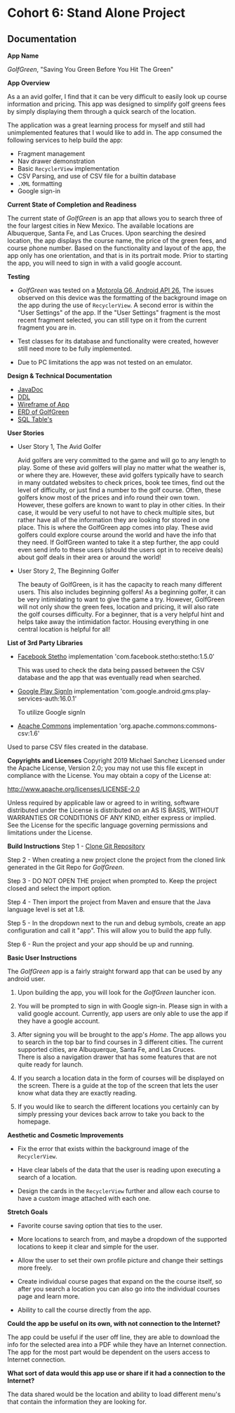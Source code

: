 # Cohort 6: Stand Alone Project

## Documentation

**App Name**

*GolfGreen*, "Saving You Green Before You Hit The Green"

**App Overview**

As a an avid golfer, I find that it can be very difficult to easily
look up course information and pricing.  This app was designed to simplify
golf greens fees by simply displaying them through a quick search of the location.

The application was a great learning process for myself and still had unimplemented
features that I would like to add in.  The app consumed the following services to help
build the app:

* Fragment management
* Nav drawer demonstration
* Basic <code>RecyclerView</code>  implementation 
* CSV Parsing, and use of CSV file for a builtin database
* <code>.XML</code> formatting 
* Google sign-in 

**Current State of Completion and Readiness**

The current state of *GolfGreen* is an app that allows you to search three of 
the four largest cities in New Mexico. The available locations are Albuquerque, 
Santa Fe, and Las Cruces. Upon searching the desired location, the app displays 
the course name, the price of the green fees, and course phone number. Based on the
functionality and layout of the app, the app only has one orientation, and that 
is in its portrait mode. Prior to starting the app, you will need to sign in 
with a valid google account. 

**Testing**

* *GolfGreen* was tested on a [Motorola G6, Android API 26.](https://www.motorola.com/us/products/moto-g-gen-6)
The issues observed on this device was the formatting of the background image on
the app during the use of <code>RecyclerView</code>.  A second error is within 
the "User Settings" of the app. If the "User Settings" fragment is the most recent
fragment selected, you can still type on it from the current fragment you are in. 
  
* Test classes for its database and functionality were created, however still need
more to be fully implemented. 

* Due to PC limitations the app was not tested on an emulator. 

**Design & Technical Documentation**

* [JavaDoc](api/)
* [DDL](ddl.md)
* [Wireframe of App](GolfGreenWireFrame.png)
* [ERD of GolfGreen](GolfGreenErd.pdf)
* [SQL Table's](SQLTables.md)


**User Stories**

* User Story 1, The Avid Golfer
    
   Avid golfers are very committed to the game and will go to any length to play. 
   Some of these avid golfers will play no matter what the weather is, or where 
   they are.  However, these avid golfers typically have to search in many outdated
   websites to check prices, book tee times, find out the level of difficulty, or 
   just find a number to the golf course.  Often, these golfers know most of the prices
   and info round their own town.  However, these golfers are known to want to play
   in other cities.  In their case, it would be very useful to not have to check 
   multiple sites, but rather have all of the information they are looking for stored in
   one place.  This is where the GolfGreen app comes into play. These avid golfers could 
   explore course around the world and have the info that they need.  If GolfGreen wanted 
   to take it a step further, the app could even send info to these users (should the users
   opt in to receive deals) about golf deals in their area or around the world! 

* User Story 2, The Beginning Golfer

   The beauty of GolfGreen, is it has the capacity to reach many different users. 
   This also includes beginning golfers! As a beginning golfer, it can be very intimidating
   to want to give the game a try.  However, GolfGreen will not only show the 
   green fees, location and pricing, it will also rate the golf courses difficulty. For a beginner,
   that is a very helpful hint and helps take away the intimidation factor. 
   Housing everything in one central location is helpful for all! 

**List of 3rd Party Libraries**

  * [Facebook Stetho](https://github.com/facebook/stetho)
    implementation 'com.facebook.stetho:stetho:1.5.0'
    
    This was used to check the data being passed between the CSV database
    and the app that was eventually read when searched. 
    
  * [Google Play SignIn](https://developers.google.com/android/guides/releases) 
    implementation 'com.google.android.gms:play-services-auth:16.0.1' 
    
    To utilize Google signIn
    
  * [Apache Commons](https://commons.apache.org/proper/commons-csv/)
   implementation 'org.apache.commons:commons-csv:1.6'
   
   Used to parse CSV files created in the database.
      

**Copyrights and Licenses**
 Copyright 2019 Michael Sanchez
 Licensed under the Apache License, Version 2.0;
 you may not use this file except in compliance with the License.
 You may obtain a copy of the License at:
 
 <a href= "http://www.apache.org/licenses/LICENSE-2.0">http://www.apache.org/licenses/LICENSE-2.0</a>
 
 Unless required by applicable law or agreed to in writing,
 software distributed under the License is distributed on an
 AS IS BASIS, WITHOUT WARRANTIES OR CONDITIONS OF ANY KIND,
 either express or implied. See the License for the specific language governing
 permissions and limitations under the License.

**Build Instructions**
Step 1 - [Clone Git Repository](https://github.com/michaelgsanchez/golfgreen)

Step 2 - When creating a new project clone the project from the cloned link
generated in the Git Repo for *GolfGreen*.  

Step 3 - DO NOT OPEN THE project when prompted to.  Keep the project closed and select the import option. 

Step 4 - Then import the project from Maven and ensure that the Java language level is 
set at 1.8. 

Step 5 - In the dropdown next to the run and debug symbols, create an app
configuration and call it "app".  This will allow you to build the app fully.

Step 6 - Run the project and your app should be up and running.


**Basic User Instructions**

The *GolfGreen* app is a fairly straight forward app that can be used by
any android user. 

1) Upon building the app, you will look for the *GolfGreen* launcher icon.

2) You will be prompted to sign in with Google sign-in. Please sign
in with a valid google account. Currently, app users are only able 
to use the app if they have a google account. 

3) After signing you will be brought to the app's *Home*.  The app 
allows you to search in the top bar to find courses in 3 different cities.
The current supported cities, are Albuquerque, Santa Fe, and Las Cruces.  
There is also a navigation drawer that has some features that are not quite
ready for launch.  

4) If you search a location data in the form of courses will be displayed 
on the screen.  There is a guide at the top of the screen that lets
the user know what data they are exactly reading. 

5) If you would like to search the different locations you certainly can 
by simply pressing your devices back arrow to take you back to the homepage. 

**Aesthetic and Cosmetic Improvements**

* Fix the error that exists within the background image of the <code>RecyclerView</code>.

* Have clear labels of the data that the user is reading upon executing a search of a location.

* Design the cards in the <code>RecyclerView</code> further and allow each course 
to have a custom image attached with each one.

**Stretch Goals**

* Favorite course saving option that ties to the user.

* More locations to search from, and maybe a dropdown of the supported locations
to keep it clear and simple for the user.

* Allow the user to set their own profile picture and change their settings more 
freely.

* Create individual course pages that expand on the the course itself, so after you 
search a location you can also go into the individual courses page and learn more. 

* Ability to call the course directly from the app. 


**Could the app be useful on its own, with not connection to the Internet?**

The app could be useful if the user off line, they are able to download the info for the selected area into a PDF
while they have an Internet connection.  The app for the most part would be dependent on the users access to 
Internet connection. 

**What sort of data would this app use or share if it had a connection to the Internet?**

The data shared would be the location and ability to load different menu's that contain the information they are looking for. 

